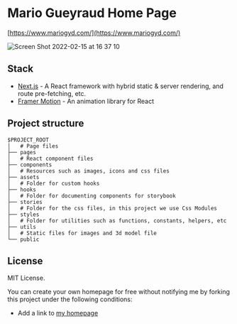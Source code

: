 # Mario Gueyraud Home Page

[https://www.mariogyd.com/](https://www.mariogyd.com/)

![Screen Shot 2022-02-15 at 16 37 10](https://user-images.githubusercontent.com/9916318/154136923-93757474-6c05-4611-8376-8294042b5b37.png)

## Stack

- [Next.js](https://nextjs.org/) - A React framework with hybrid static & server rendering, and route pre-fetching, etc.
- [Framer Motion](https://www.framer.com/motion/) - An animation library for React

## Project structure

```
$PROJECT_ROOT
│   # Page files
├── pages
│   # React component files
├── components
│   # Resources such as images, icons and css files
├── assets
│   # Folder for custom hooks
├── hooks
│   # Folder for documenting components for storybook
├── stories
│   # Folder for the css files, in this project we use Css Modules
├── styles
│   # Folder for utilities such as functions, constants, helpers, etc
├── utils
│   # Static files for images and 3d model file
└── public
```

## License

MIT License.

You can create your own homepage for free without notifying me by forking this project under the following conditions:

- Add a link to [my homepage](https://www.mariogyd.com/)
